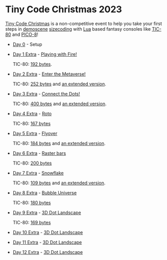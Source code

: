 # Tiny Code Christmas 2023

[Tiny Code Christmas](https://tcc.lovebyte.party/) is a non-competitive event to help you take your first steps in [demoscene](https://en.wikipedia.org/wiki/Demoscene) [sizecoding](http://www.sizecoding.org/) with [Lua](https://www.lua.org/) based fantasy consoles like [TIC-80](https://tic80.com/) and [PICO-8](https://www.lexaloffle.com/pico-8.php)! 

- [Day 0](https://tcc.lovebyte.party/day0/) - Setup
- [Day 1 Extra](https://tcc.lovebyte.party/day1extra/) - [Playing with Fire!](https://www.youtube.com/watch?v=UlVpzTmtLhg)

    TIC-80: [192 bytes](./day01/tic-80-extra.md).
- [Day 2 Extra](https://tcc.lovebyte.party/day2extra/) - [Enter the Metaverse!](https://www.youtube.com/watch?v=TRYek_ci5QI)

    TIC-80: [252 bytes](./day02/tic-80-extra.md) and [an extended version](./day02/tic-80-extended.md).
- [Day 3 Extra](https://tcc.lovebyte.party/day3extra/) - [Connect the Dots!](https://www.youtube.com/watch?v=EtGApDC62FI)

    TIC-80: [400 bytes](./day03/tic-80-extra.md) and [an extended version](./day03/tic-80-extended.md).
- [Day 4 Extra](https://tcc.lovebyte.party/day4extra/) - [Roto](https://www.youtube.com/watch?v=wmLopAucxQM)

    TIC-80: [167 bytes](./day04/tic-80-extra.md)
- [Day 5 Extra](https://tcc.lovebyte.party/day5extra/) - [Flyover](https://www.youtube.com/watch?v=83CifrvXw1c)

    TIC-80: [184 bytes](./day05/tic-80-extra.md) and [an extended version](./day05/tic-80-extended.md).
- [Day 6 Extra](https://tcc.lovebyte.party/day6extra/) - [Raster bars](https://www.youtube.com/watch?v=qUOlRYzs4_s)

    TIC-80: [200 bytes](./day06/tic-80-extra.md)
- [Day 7 Extra](https://tcc.lovebyte.party/day7extra/) - [Snowflake](https://www.youtube.com/watch?v=Cx2vyBVjMpg)

    TIC-80: [109 bytes](./day07/tic-80-extra.md) and [an extended version](./day07/tic-80-extended.md).
- [Day 8 Extra](https://tcc.lovebyte.party/day8extra/) - [Bubble Universe](https://www.youtube.com/watch?v=yjzdaLGawRI)

    TIC-80: [180 bytes](./day08/tic-80-extra.md)
- [Day 9 Extra](https://tcc.lovebyte.party/day9extra/) - [3D Dot Landscape](https://www.youtube.com/watch?v=YqtcC9NX6_o)

    TIC-80: [169 bytes](./day09/tic-80-extra.md)
- [Day 10 Extra](https://tcc.lovebyte.party/day10extra/) - [3D Dot Landscape](https://www.youtube.com/watch?v=I993ILH_v0w)
- [Day 11 Extra](https://tcc.lovebyte.party/day11extra/) - [3D Dot Landscape](https://www.youtube.com/watch?v=mrMktV-iscg)
- [Day 12 Extra](https://tcc.lovebyte.party/day12extra/) - [3D Dot Landscape](https://www.youtube.com/watch?v=y3Azbzq0xXM)
